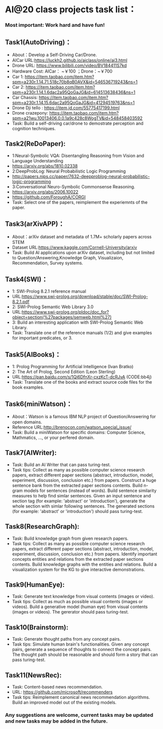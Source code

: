 # AI@20 class projects task list：
### Most important: Work hard and have fun!

## Task1(AutoDriving)：
-	About：Develop a Self-Driving Car/Drone.
-	AICar URL:https://luckh2.github.io/aiclass/online/ai3.html
-	Drone URL: https://www.bilibili.com/video/BV184411S7kd
-	Hardware Cost: AICar： ~￥100 ；Drone：~￥700
-	Car 1: https://item.taobao.com/item.htm?spm=a230r.1.14.71.518c70b8qB0AVX&id=546536719243&ns=1
-	Car 2: https://item.taobao.com/item.htm?spm=a230r.1.14.1.6dac2a95QoGaJG&id=614513638436&ns=1
-	Car Chassis: https://item.taobao.com/item.htm?spm=a230r.1.14.15.6dac2a95QoGaJG&id=41294519763&ns=1
-	Drone Dji tello : https://item.jd.com/55775417199.html
-	Drone crazepony: https://item.taobao.com/item.htm?spm=a21wu.10013406.0.0.1a9c428c8WogTV&id=548458403592
-	Task: Build a self-driving car/drone to demostrate perception and cognition techniques. 


## Task2(ReDoPaper):
-	1:Neural-Symbolic VQA: Disentangling Reasoning from Vision and Language Understanding
-	https://arxiv.org/abs/1810.02338
-	2:DeepProbLog: Neural Probabilistic Logic Programming
-	http://papers.nips.cc/paper/7632-deepproblog-neural-probabilistic-logic-programming
-	3:Conversational Neuro-Symbolic Commonsense Reasoning.
-	https://arxiv.org/abs/2006.10022
-	https://github.com/ForoughA/CORGI
-	Task: Select one of the papers, reimplement the experiemnts of the paper.

## Task3(arXivAPP)：
-	About：arXiv dataset and metadata of 1.7M+ scholarly papers across STEM
-	Dataset URL:https://www.kaggle.com/Cornell-University/arxiv
-	Task: Build AI applications upon arXiv dataset, including but not limited to Question/Answering,Knowledge Graph, Visualizaion, Recommendation, Survey systems. 

## Task4(SWI)：
-	1: SWI-Prolog 8.2.1 reference manual
-	URL:https://www.swi-prolog.org/download/stable/doc/SWI-Prolog-8.2.1.pdf
-	2: SWI-Prolog Semantic Web Library 3.0
-	URL:https://www.swi-prolog.org/pldoc/doc_for?object=section(%27packages/semweb.html%27)
-	3: Build an interesting application with SWI-Prolog Semantic Web Library.
-	Task: Translate one of the reference manuals (1/2) and give examples for important predicates, or 3.

## Task5(AIBooks)：
-	1: Prolog Programming for Artificial Intelligence (Ivan Bratko)
-	2: The Art of Prolog, Second Edition (Leon Sterling)
-	URL:https://pan.baidu.com/s/1Qi6DfnXr-cxzKcT-dcRJvA (CODE:bb4j)
-	Task: Translate one of the books and extract source code files for the book examples.
	
## Task6(miniWatson)：
-	About：Watson is a famous IBM NLP project of Question/Answering for open domains.
-	Reference URL:http://brenocon.com/watson_special_issue/
-	Task: Build a miniWatson for specific domains: Computer Science, Mathmatics, ..., or your perfered domain.

## Task7(AIWriter):
-	Task: Build an AI Writer that can pass turing-test.
-	Task tips: Collect as many as possible computer science research papers, extract different paper sections (abstract, introduction, model, experiment, discussion, conclusion etc.) from papers. Construct a huge sentence bank from the extracted paper sections contents. Build n-gram models for sentences (instead of words). Build sentence similarity measures to help find simlar sentences. Given an input sentence and section tag (for example: 'abstract' or 'introduction'), generate the whole section with simlar following sentences. The generated sections (for example: 'abstract' or 'introduction') should pass turing-test.

## Task8(ResearchGraph):
-	Task: Build knowledge graph from given research papers.
-	Task tips: Collect as many as possible computer science research papers, extract different paper sections (abstract, introduction, model, experiment, discussion, conclusion etc.) from papers. Identify important concepts entities and relations from the extracted paper sections contents. Build knowledge graphs with the entities and relations. Build a visualization system for the KG to give interactive demonstrations.

## Task9(HumanEye):
-	Task: Generate text knowledge from visual contents (images or video).
-	Task tips: Collect as much as possible visual contents (images or videos). Build a generative model (human eye) from visual contents (images or videos). The gererator should pass turing-test. 

## Task10(Brainstorm):
-	Task: Generate thought paths from any concept pairs.
-	Task tips: Simulate human brain's functionalities. Given any concept pairs, generate a sequence of thoughts to connect the concept pairs. The thought path should be reasonable and should form a story that can pass turing-test.

## Task11(NewsRec):
-	Task: Content-based news recommendation.
-	URL: https://github.com/microsoft/recommenders
-	Task tips: Reimplement canonical news recommendation algorithms. Build an improved model out of the existing models.


### Any suggestions are welcome, current tasks may be updated and new tasks may be added in the future.